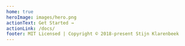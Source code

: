 ```yaml
---
home: true
heroImage: images/hero.png
actionText: Get Started →
actionLink: /docs/
footer: MIT Licensed | Copyright © 2018-present Stijn Klarenbeek
---
```

